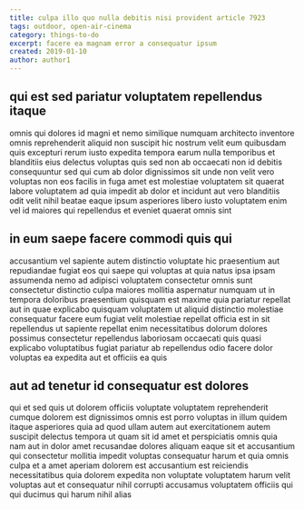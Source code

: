 ```yaml
---
title: culpa illo quo nulla debitis nisi provident article 7923
tags: outdoor, open-air-cinema
category: things-to-do
excerpt: facere ea magnam error a consequatur ipsum
created: 2019-01-10
author: author1
---
```


## qui est sed pariatur voluptatem repellendus itaque

omnis qui dolores id magni et nemo similique numquam architecto inventore omnis reprehenderit aliquid non suscipit hic nostrum velit eum quibusdam quis excepturi rerum iusto expedita tempora earum nulla temporibus et blanditiis eius delectus voluptas quis sed non ab occaecati non id debitis consequuntur sed qui cum ab dolor dignissimos sit unde non velit vero voluptas non eos facilis in fuga amet est molestiae voluptatem sit quaerat labore voluptatem ad quia impedit ab dolor et incidunt aut vero blanditiis odit velit nihil beatae eaque ipsum asperiores libero iusto voluptatem enim vel id maiores qui repellendus et eveniet quaerat omnis sint

## in eum saepe facere commodi quis qui

accusantium vel sapiente autem distinctio voluptate hic praesentium aut repudiandae fugiat eos qui saepe qui voluptas at quia natus ipsa ipsam assumenda nemo ad adipisci voluptatem consectetur omnis sunt consectetur distinctio culpa maiores mollitia aspernatur numquam ut in tempora doloribus praesentium quisquam est maxime quia pariatur repellat aut in quae explicabo quisquam voluptatem ut aliquid distinctio molestiae consequatur facere eum fugiat velit molestiae repellat officia est in sit repellendus ut sapiente repellat enim necessitatibus dolorum dolores possimus consectetur repellendus laboriosam occaecati quis quasi explicabo voluptatibus fugiat pariatur ab repellendus odio facere dolor voluptas ea expedita aut et officiis ea quis

## aut ad tenetur id consequatur est dolores

qui et sed quis ut dolorem officiis voluptate voluptatem reprehenderit cumque dolorem est dignissimos omnis est porro voluptas in illum quidem itaque asperiores quia ad quod ullam autem aut exercitationem autem suscipit delectus tempora ut quam sit id amet et perspiciatis omnis quia nam aut in dolor amet recusandae dolores aliquam eaque sit et accusantium qui consectetur mollitia impedit voluptas consequatur harum et quia omnis culpa et a amet aperiam dolorem est accusantium est reiciendis necessitatibus quia dolorem expedita non voluptate voluptatem harum velit voluptas aut et consequatur nihil corrupti accusamus voluptatem officiis qui qui ducimus qui harum nihil alias
